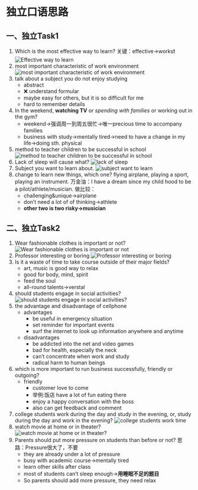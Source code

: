 # 独立口语思路
## 一、独立Task1
1. Which is the most effective way to learn?
	关键：effective→works❗️ 
	![](https://ws4.sinaimg.cn/large/006tNc79ly1foy8hn8rjtj31kw0l2agy.jpg "Effective way to learn")
2. most important characteristic of work environment
	![](https://ws1.sinaimg.cn/large/006tNc79ly1foya8ft3rzj31kw0pmqb7.jpg "most important characteristic of work environment")
3. talk about a subject you do not enjoy studying
	- abstract
	- ❌ understand formular
	- maybe easy for others, but it is so difficult for me
	- hard to remember details
4. In the weekend, **watching TV** or _spending with families_ or working out in the gym?
	- weekend→强调周一到周五很忙→唯一precious time to accompany families
	- business with study→mentally tired→need to have a change in my life→doing sth. physical 
5. method to teacher children to be successful in school
	![](https://ws1.sinaimg.cn/large/006tNc79ly1foybdkohn4j31260hs0vi.jpg "method to teacher children to be successful in school")
6. Lack of sleep will cause what?
	![](https://ws1.sinaimg.cn/large/006tNc79ly1foyc6vffxfj31fy0qyjw8.jpg "lack of sleep")
7. Subject you want to learn about.
	![](https://ws2.sinaimg.cn/large/006tNc79ly1foyef4nef0j31hg0fydj5.jpg "subject want to learn")
8. change to learn new things, which one? flying airplane, playing a sport, playing an instrument.
	万金油：I have a dream since my child hood to be a pilot/athlete/musician.
	做比较：
	- challenging&unique→airplane
	- don’t need a lot of of thinking→athlete
	- **other two is two risky→musician**
## 二、独立Task2
1. Wear fashionable clothes is important or not?
	![](https://ws1.sinaimg.cn/large/006tNc79ly1foy8t46a63j31kw0pa79y.jpg "Wear fashionable clothes is important or not")
2. Professor interesting or boring
	![](https://ws2.sinaimg.cn/large/006tNc79ly1foyagsii9oj31kw0pyagg.jpg "Professor interesting or boring")
3. Is it a waste of time to take course outside of their major fields?
	- art, music is good way to relax
	- good for body, mind, spirit
	- feed the soul
	- all-round talents→verstal
4. should students engage in social activities?
	![](https://ws4.sinaimg.cn/large/006tNc79ly1foybitc0mwj31cq0dodi6.jpg "should students engage in social activities?")
5. the advantage and disadvantage of cellphone
	- advantages
		- be useful in emergency situation
		- set reminder for important events
		- surf the internet to look up information anywhere and anytime
	- disadvantages
		- be addicted into the net and video games
		- bad for health, especially the neck
		- can’t concentrate when work and study
		- radical harm to human beings
6. which is more important to run business successfully, friendly or outgoing?
	- friendly
		- customer love to come
		- 举例:饭店 have a lot of fun eating there
		- enjoy a happy conversation with the boss
		- also can get feedback and comment
7. college students work during the day and study in the evening, or, study during the day and work in the evening?
	![](https://ws2.sinaimg.cn/large/006tNc79ly1foycdt7l9rj31f20ksdk1.jpg "college students work time")
8. watch movie at home or in theater?
	![](https://ws2.sinaimg.cn/large/006tNc79ly1foyekr1laij319c0o0dk4.jpg "watch movie at home or in theater?")
9. Parents should put more pressure on students than before or not?
	思路：Pressure很大了，不要
	- they are already under a lot of pressure
	- busy with academic course→mentally tired
	- learn other skills after class
	- most of students can’t sleep enough→**用睡眠不足的题目**
	- So parents should add more pressure, they need relax